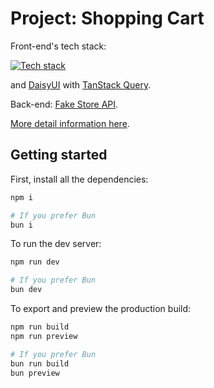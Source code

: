 # Project: Shopping Cart

Front-end's tech stack:

[![Tech stack](https://skillicons.dev/icons?i=ts,react,vite,tailwindcss,&theme=light)](https://skillicons.dev)

and [DaisyUI](https://daisyui.com) with [TanStack Query](https://tanstack.com/query/latest).

Back-end: [Fake Store API](https://fakestoreapi.com).

[More detail information here](https://www.theodinproject.com/lessons/node-path-react-new-memory-card).

## Getting started

First, install all the dependencies:

```bash
npm i

# If you prefer Bun
bun i
```

To run the dev server:

```bash
npm run dev

# If you prefer Bun
bun dev
```

To export and preview the production build:

```bash
npm run build
npm run preview

# If you prefer Bun
bun run build
bun preview
```
